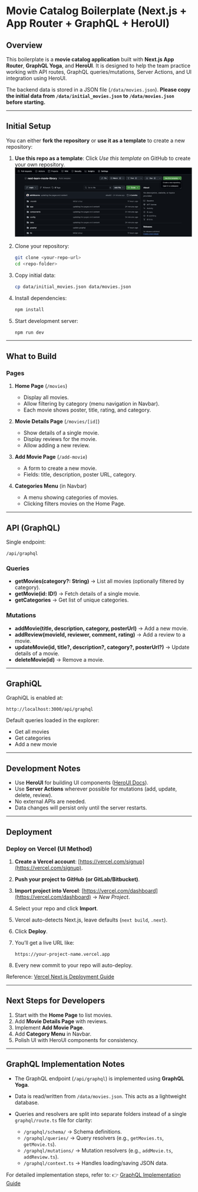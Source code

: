 # Movie Catalog Boilerplate (Next.js + App Router + GraphQL + HeroUI)

## Overview

This boilerplate is a **movie catalog application** built with **Next.js App Router**, **GraphQL Yoga**, and **HeroUI**.
It is designed to help the team practice working with API routes, GraphQL queries/mutations, Server Actions, and UI integration using HeroUI.

The backend data is stored in a JSON file (`/data/movies.json`). **Please copy the initial data from `/data/initial_movies.json` to `/data/movies.json` before starting.**

---

## Initial Setup

You can either **fork the repository** or **use it as a template** to create a new repository:

1. **Use this repo as a template**: Click _Use this template_ on GitHub to create your own repository.
   ![Create Template](create_template.png)
2. Clone your repository:

   ```bash
   git clone <your-repo-url>
   cd <repo-folder>
   ```

3. Copy initial data:

   ```bash
   cp data/initial_movies.json data/movies.json
   ```

4. Install dependencies:

   ```bash
   npm install
   ```

5. Start development server:

   ```bash
   npm run dev
   ```

---

## What to Build

### Pages

1. **Home Page** (`/movies`)

   - Display all movies.
   - Allow filtering by category (menu navigation in Navbar).
   - Each movie shows poster, title, rating, and category.

2. **Movie Details Page** (`/movies/[id]`)

   - Show details of a single movie.
   - Display reviews for the movie.
   - Allow adding a new review.

3. **Add Movie Page** (`/add-movie`)

   - A form to create a new movie.
   - Fields: title, description, poster URL, category.

4. **Categories Menu** (in Navbar)

   - A menu showing categories of movies.
   - Clicking filters movies on the Home Page.

---

## API (GraphQL)

Single endpoint:

```
/api/graphql
```

### Queries

- **getMovies(category?: String)** → List all movies (optionally filtered by category).
- **getMovie(id: ID!)** → Fetch details of a single movie.
- **getCategories** → Get list of unique categories.

### Mutations

- **addMovie(title, description, category, posterUrl)** → Add a new movie.
- **addReview(movieId, reviewer, comment, rating)** → Add a review to a movie.
- **updateMovie(id, title?, description?, category?, posterUrl?)** → Update details of a movie.
- **deleteMovie(id)** → Remove a movie.

---

## GraphiQL

GraphiQL is enabled at:

```
http://localhost:3000/api/graphql
```

Default queries loaded in the explorer:

- Get all movies
- Get categories
- Add a new movie

---

## Development Notes

- Use **HeroUI** for building UI components ([HeroUI Docs](https://www.heroui.com/docs/components)).
- Use **Server Actions** wherever possible for mutations (add, update, delete, review).
- No external APIs are needed.
- Data changes will persist only until the server restarts.

---

## Deployment

### Deploy on Vercel (UI Method)

1. **Create a Vercel account**: [https://vercel.com/signup](https://vercel.com/signup).

2. **Push your project to GitHub (or GitLab/Bitbucket)**.

3. **Import project into Vercel**: [https://vercel.com/dashboard](https://vercel.com/dashboard) → _New Project_.

4. Select your repo and click **Import**.

5. Vercel auto-detects Next.js, leave defaults (`next build`, `.next`).

6. Click **Deploy**.

7. You’ll get a live URL like:

   ```
   https://your-project-name.vercel.app
   ```

8. Every new commit to your repo will auto-deploy.

Reference: [Vercel Next.js Deployment Guide](https://vercel.com/docs/frameworks/nextjs)

---

## Next Steps for Developers

1. Start with the **Home Page** to list movies.
2. Add **Movie Details Page** with reviews.
3. Implement **Add Movie Page**.
4. Add **Category Menu** in Navbar.
5. Polish UI with HeroUI components for consistency.

---

## GraphQL Implementation Notes

- The GraphQL endpoint (`/api/graphql`) is implemented using **GraphQL Yoga**.
- Data is read/written from `/data/movies.json`. This acts as a lightweight database.
- Queries and resolvers are split into separate folders instead of a single `graphql/route.ts` file for clarity:

  - `/graphql/schema/` → Schema definitions.
  - `/graphql/queries/` → Query resolvers (e.g., `getMovies.ts`, `getMovie.ts`).
  - `/graphql/mutations/` → Mutation resolvers (e.g., `addMovie.ts`, `addReview.ts`).
  - `/graphql/context.ts` → Handles loading/saving JSON data.

For detailed implementation steps, refer to:
👉 [GraphQL Implementation Guide](./GRAPHQL_IMPLEMENTATION.md)
